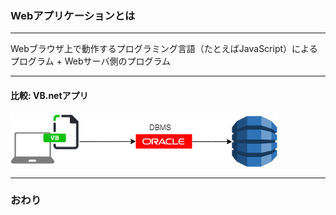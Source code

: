 ### Webアプリケーションとは


---


Webブラウザ上で動作するプログラミング言語（たとえばJavaScript）によるプログラム + Webサーバ側のプログラム


---
#### 比較: VB.netアプリ
![VB.net全体像](./vb-overall.png)

---


### おわり
